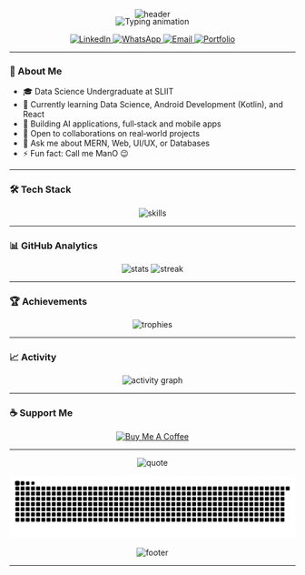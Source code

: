 
<p align="center">
  <img src="https://capsule-render.vercel.app/api?type=waving&color=0:7928CA,100:FF0080&height=220&section=header&text=Manodya%20Dissanayake&fontSize=48&fontColor=ffffff&fontAlignY=36&desc=Data%20Science%20Undergraduate%20%7C%20Tech%20Enthusiast%20%7C%20Lifelong%20Learner&descAlignY=56&descAlign=50" alt="header"/>
</p>

<p align="center" style="margin-top:-18px;">
  <img src="https://readme-typing-svg.demolab.com?font=Fira+Code&pause=1200&color=FF2D95&center=true&vCenter=true&width=700&lines=Welcome+to+my+GitHub!;Full-stack+%26+Mobile+Developer;Data+Science+%7C+Android+%28Kotlin%29+%7C+React;Always+learning+something+new+%F0%9F%9A%80" alt="Typing animation" />
</p>

  
  <p align="center">
  <a href="https://www.linkedin.com/in/manodyadissanayake">
  <img alt="LinkedIn" src="https://img.shields.io/badge/LinkedIn-0A66C2?style=for-the-badge&logo=linkedin&logoColor=white"/>
  </a>
  <a href="https://wa.me/94707505656">
  <img alt="WhatsApp" src="https://img.shields.io/badge/WhatsApp-25D366?style=for-the-badge&logo=whatsapp&logoColor=white"/>
  </a>
  <a href="mailto:pasindumanodyadissanayake@gmail.com">
  <img alt="Email" src="https://img.shields.io/badge/Email-ea4335?style=for-the-badge&logo=gmail&logoColor=white"/>
  </a>
  <a href="https://man0dya.github.io/myportfolio">
  <img alt="Portfolio" src="https://img.shields.io/badge/Portfolio-111111?style=for-the-badge&logo=vercel&logoColor=white"/>
  </a>
  </p>
  
  ---
  
  ### 🚀 About Me
  - 🎓 Data Science Undergraduate at SLIIT
  - 🌱 Currently learning Data Science, Android Development (Kotlin), and React
  - 🔭 Building AI applications, full‑stack and mobile apps
  - 🤝 Open to collaborations on real‑world projects
  - 💬 Ask me about MERN, Web, UI/UX, or Databases
  - ⚡ Fun fact: Call me ManO 😉
  
  ---
  
  ### 🛠️ Tech Stack
  <p align="center">
  <img src="https://skillicons.dev/icons?i=androidstudio,kotlin,react,java,python,nodejs,express,mongodb,mysql,git,figma,bootstrap,tailwind,html,css,javascript,aws,azure,fastapi,linux,netlify,php,postman,r,threejs,ts,vite&perline=9" alt="skills" />
</p>

  
  ---
  
  ### 📊 GitHub Analytics
  <p align="center">
    <img height="165" src="https://github-readme-stats.vercel.app/api?username=Man0dya&show_icons=true&theme=tokyonight&hide_border=true" alt="stats" />
    <img height="165" src="https://streak-stats.demolab.com?user=Man0dya&theme=tokyonight&hide_border=true" alt="streak" />
  </p>
  <!--
  <p align="center">
    <img height="165" src="https://github-readme-stats.vercel.app/api/top-langs/?username=Man0dya&layout=compact&theme=tokyonight&hide_border=true" alt="top langs" />
  </p> -->
  
  ---
  
  ### 🏆 Achievements
  <p align="center">
    <img src="https://github-profile-trophy.vercel.app/?username=Man0dya&theme=algolia&no-frame=true&no-bg=true&row=1&column=7" alt="trophies" />
  </p>
  
  ---
  
  ### 📈 Activity
  <p align="center">
    <img src="https://github-readme-activity-graph.vercel.app/graph?username=Man0dya&theme=tokyo-night&hide_border=true" alt="activity graph" />
  </p>
  
  ---
  
  ### ☕ Support Me
  <p align="center">
    <a href="https://www.buymeacoffee.com/manodyadissanayake">
      <img src="https://cdn.buymeacoffee.com/buttons/v2/default-yellow.png" height="50" width="210" alt="Buy Me A Coffee"/>
    </a>
  </p>

  ---
  
  <p align="center">
    <img src="https://quotes-github-readme.vercel.app/api?type=horizontal&theme=tokyonight" alt="quote" />
  </p>
  
  <p align="center">
    <picture>
      <source media="(prefers-color-scheme: dark)" srcset="https://raw.githubusercontent.com/Man0dya/Man0dya/output/github-contribution-grid-snake-dark.svg" />
      <img alt="snake animation" src="https://raw.githubusercontent.com/Man0dya/Man0dya/output/github-contribution-grid-snake.svg" />
    </picture>
  </p>

<p align="center">
    <img src="https://capsule-render.vercel.app/api?type=waving&color=0:FF0080,100:7928CA&height=120&section=footer" alt="footer"/>
  </p>
  
 ---

